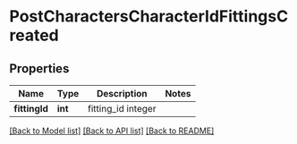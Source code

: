 # PostCharactersCharacterIdFittingsCreated

## Properties
Name | Type | Description | Notes
------------ | ------------- | ------------- | -------------
**fittingId** | **int** | fitting_id integer | 

[[Back to Model list]](../README.md#documentation-for-models) [[Back to API list]](../README.md#documentation-for-api-endpoints) [[Back to README]](../README.md)


